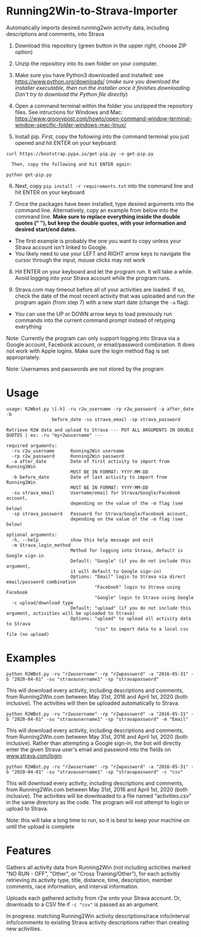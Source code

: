 # Running2Win-to-Strava-Importer
Automatically imports desired running2win activity data, including descriptions and comments, into Strava

1. Download this repository (green button in the upper right, choose ZIP option)

2. Unzip the repository into its own folder on your computer.

3. Make sure you have Python3 downloaded and installed: see https://www.python.org/downloads/ (*make sure you download the installer executable, then run the installer once it finishes downloading. Don't try to download the Python file directly*)

4. Open a command terminal within the folder you unzipped the repository files. See intructions for Windows and Mac: https://www.groovypost.com/howto/open-command-window-terminal-window-specific-folder-windows-mac-linux/

5. Install pip. First, copy the following into the command terminal you just opened and hit ENTER on your keyboard:
```
curl https://bootstrap.pypa.io/get-pip.py -o get-pip.py
```
      
      Then, copy the following and hit ENTER again:
      
```
python get-pip.py
```

6. Next, copy ```pip install -r requirements.txt``` into the command line and hit ENTER on your keyboard

7. Once the packages have been installed, type desired arguments into the command line. Alternatively, copy an example from below into the command line. __Make sure to replace everything inside the double quotes (" "), but keep the double quotes, with your information and desired start/end dates.__
* The first example is probably the one you want to copy unless your Strava account isn't linked to Google.
* You likely need to use your LEFT and RIGHT arrow keys to navigate the cursor through the input, mouse clicks may not work

8. Hit ENTER on your keyboard and let the program run. It will take a while. Avoid logging into your Strava account while the program runs.

9. Strava.com may timeout before all of your activities are loaded. If so, check the date of the most recent activity that was uploaded and run the program again (from step 7) with a new start date (change the ```-a``` flag).
  * You can use the UP or DOWN arrow keys to load previously run commands into the current command prompt instead of retyping everything

Note: Currently the program can only support logging into Strava via a Google account, Facebook account, or email/password combination. It does not work with Apple logins. Make sure the login method flag is set appropriately.

Note: Usernames and passwords are not stored by the program

# Usage

```
usage: R2Wbot.py \[-h] -ru r2w_username -rp r2w_password -a after_date -b
                 before_date -su strava_email -sp strava_password

Retrieve R2W data and upload to Strava --- PUT ALL ARGUMENTS IN DOUBLE QUOTES | ex: -ru "myr2wusername" ---

required arguments:
  -ru r2w_username      Running2Win username
  -rp r2w_password      Running2Win password
  -a after_date         Date of first activity to import from Running2Win 
                        MUST BE IN FORMAT: YYYY-MM-DD
  -b before_date        Date of last activity to import from Running2Win
                        MUST BE IN FORMAT: YYYY-MM-DD
  -su strava_email      Username/email for Strava/Google/Facebook account, 
                        depending on the value of the -m flag (see below)
  -sp strava_password   Password for Strava/Google/Facebook account, 
                        depending on the value of the -m flag (see below)

optional arguments:
  -h, --help            show this help message and exit
  -m Strava_login_method
                        Method for logging into Strava, default is Google sign-in
                        Default: "Google" (if you do not include this argument, 
                        it will default to Google sign-in)
                        Options: "Email" login to Strava via direct email/password combination
                                 "Facebook" login to Strava using Facebook
                                 "Google" login to Strava using Google
  -c upload/download type 
                        Default: "upload" (if you do not include this argument, activities will be uploaded to Strava)
                        Options: "upload" to upload all activity data to Strava 
                                 "csv" to import data to a local csv file (no upload)
```

# Examples

```
python R2WBot.py -ru "r2wusername" -rp "r2wpassword" -a "2016-05-31" -b "2020-04-01" -su "stravausername1" -sp "stravapassword"
```

This will download every activity, including descriptions and comments, from Running2Win.com between May 31st, 2016 and April 1st, 2020 (both inclusive). The activities will then be uploaded automatically to Strava. 

```
python R2WBot.py -ru "r2wusername" -rp "r2wpassword" -a "2016-05-31" -b "2020-04-01" -su "stravausername1" -sp "stravapassword" -m "Email"
```

This will download every activity, including descriptions and comments, from Running2Win.com between May 31st, 2016 and April 1st, 2020 (both inclusive). Rather than attempting a Google sign-in, the bot will directly enter the given Strava user's email and password into the fields on www.strava.com/login.

```
python R2WBot.py -ru "r2wusername" -rp "r2wpassword" -a "2016-05-31" -b "2020-04-01" -su "stravausername1" -sp "stravapassword" -c "csv"
```

This will download every activity, including descriptions and comments, from Running2Win.com between May 31st, 2016 and April 1st, 2020 (both inclusive). The activities will be downloaded to a file named "activities.csv" in the same directory as the code. The program will not attempt to login or upload to Strava.

Note: this will take a long time to run, so it is best to keep your machine on until the upload is complete

# Features

Gathers all activity data from Running2Win (not including acticities marked "NO RUN - OFF", "Other", or "Cross Training/Other"), for each activitiy retrieving its activity type, title, distance, time, description, member comments, race information, and interval information.

Uploads each gathered activity from r2w onto your Strava account. Or, downloads to a CSV file if ```-c "csv"``` is passed as an argument.

In progress: matching Running2Win activity descriptions/race info/interval info/comments to existing Strava activity descriptions rather than creating new activities.
